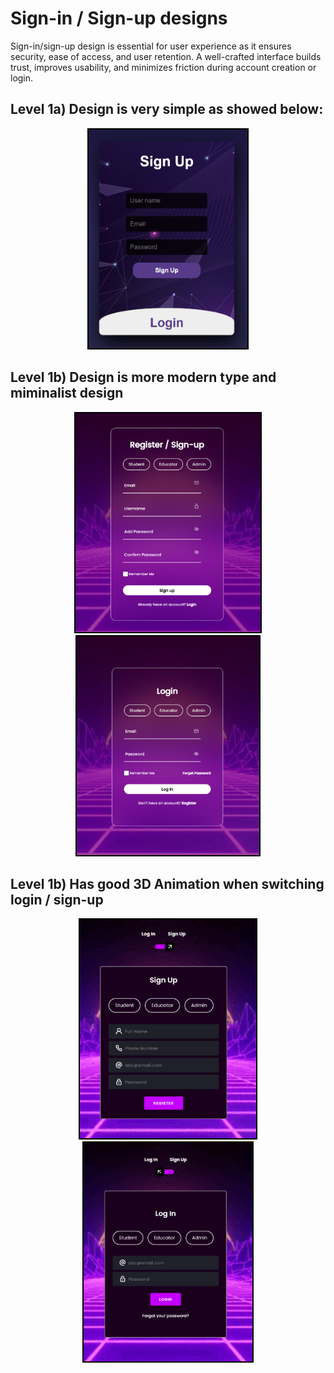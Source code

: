 # Sign-in / Sign-up designs
Sign-in/sign-up design is essential for user experience as it ensures security, ease of access, and user retention. A well-crafted interface builds trust, improves usability, and minimizes friction during account creation or login.

## **Level 1a)** Design is very simple as showed below:

<div style="text-align: center;">
    <img src="img/lvl 1a.png" alt="Example Image" width="px" height="350px" style="border: 2px solid black";>
</div>

## **Level 1b)** Design is more modern type and miminalist design

<div style="text-align: center;">
    <img src="img/lvl 1b.png" alt="Example Image" width="px" height="350px" style="border: 2px solid black";>
    <img src="img/lvl 1bb.png" alt="Example Image" width="px" height="350px" style="border: 2px solid black";>
</div>


## **Level 1b)** Has good 3D Animation when switching login / sign-up

<div style="text-align: center;">
    <img src="img/lvl 2a.png" alt="Example Image" width="px" height="350px" style="border: 2px solid black";>
    <img src="img/lvl 2aa.png" alt="Example Image" width="px" height="350px" style="border: 2px solid black";>
</div>